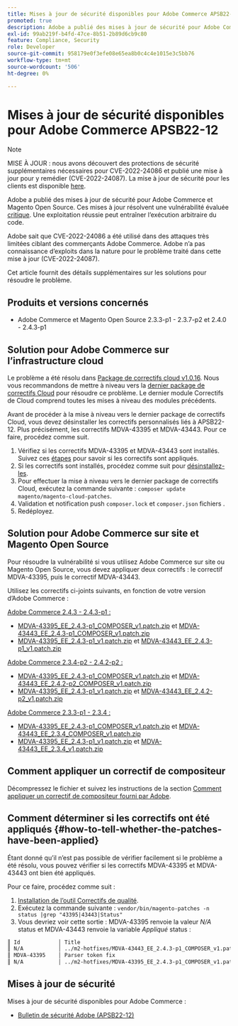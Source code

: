 ```yaml
---
title: Mises à jour de sécurité disponibles pour Adobe Commerce APSB22-12
promoted: true
description: Adobe a publié des mises à jour de sécurité pour Adobe Commerce et Magento Open Source. Ces mises à jour résolvent une vulnérabilité jugée critique. Une exploitation réussie peut entraîner l’exécution arbitraire du code.
exl-id: 99ab219f-b4fd-47ce-8b51-2b89d6cb9c80
feature: Compliance, Security
role: Developer
source-git-commit: 958179e0f3efe08e65ea8b0c4c4e1015e3c5bb76
workflow-type: tm+mt
source-wordcount: '506'
ht-degree: 0%

---
```


# Mises à jour de sécurité disponibles pour Adobe Commerce APSB22-12

>[!NOTE]
>
>MISE À JOUR : nous avons découvert des protections de sécurité supplémentaires nécessaires pour CVE-2022-24086 et publié une mise à jour pour y remédier (CVE-2022-24087). La mise à jour de sécurité pour les clients est disponible [here](https://helpx.adobe.com/security/products/magento/apsb22-12.html).


Adobe a publié des mises à jour de sécurité pour Adobe Commerce et Magento Open Source. Ces mises à jour résolvent une vulnérabilité évaluée [critique](https://helpx.adobe.com/security/severity-ratings.html). Une exploitation réussie peut entraîner l’exécution arbitraire du code.

Adobe sait que CVE-2022-24086 a été utilisé dans des attaques très limitées ciblant des commerçants Adobe Commerce. Adobe n’a pas connaissance d’exploits dans la nature pour le problème traité dans cette mise à jour (CVE-2022-24087).

Cet article fournit des détails supplémentaires sur les solutions pour résoudre le problème.

## Produits et versions concernés

* Adobe Commerce et Magento Open Source 2.3.3-p1 - 2.3.7-p2 et 2.4.0 - 2.4.3-p1

## Solution pour Adobe Commerce sur l’infrastructure cloud

Le problème a été résolu dans [Package de correctifs cloud v1.0.16](https://devdocs.magento.com/cloud/release-notes/mcp-release-notes.html?itm_source=devdocs&amp;itm_medium=search_page&amp;itm_campaign=federated_search&amp;itm_term=v1.0.16#v1016). Nous vous recommandons de mettre à niveau vers la [dernier package de correctifs Cloud](https://devdocs.magento.com/cloud/release-notes/mcp-release-notes.html?itm_source=devdocs&amp;itm_medium=search_page&amp;itm_campaign=federated_search&amp;itm_term=v1.0.16#latest) pour résoudre ce problème. Le dernier module Correctifs de Cloud comprend toutes les mises à niveau des modules précédents.

Avant de procéder à la mise à niveau vers le dernier package de correctifs Cloud, vous devez désinstaller les correctifs personnalisés liés à APSB22-12. Plus précisément, les correctifs MDVA-43395 et MDVA-43443. Pour ce faire, procédez comme suit.

1. Vérifiez si les correctifs MDVA-43395 et MDVA-43443 sont installés. Suivez ces [étapes](#how-to-tell-whether-the-patches-have-been-applied) pour savoir si les correctifs sont appliqués.
1. Si les correctifs sont installés, procédez comme suit pour [désinstallez-les](https://devdocs.magento.com/cloud/project/project-patch.html?itm_source=devdocs&amp;itm_medium=search_page&amp;itm_campaign=federated_search&amp;itm_term=uninstall%20patch#revert-a-custom-patch).
1. Pour effectuer la mise à niveau vers le dernier package de correctifs Cloud, exécutez la commande suivante : `composer update magento/magento-cloud-patches`.
1. Validation et notification push `composer.lock` et `composer.json` fichiers .
1. Redéployez.

## Solution pour Adobe Commerce sur site et Magento Open Source

Pour résoudre la vulnérabilité si vous utilisez Adobe Commerce sur site ou Magento Open Source, vous devez appliquer deux correctifs : le correctif MDVA-43395, puis le correctif MDVA-43443.

Utilisez les correctifs ci-joints suivants, en fonction de votre version d’Adobe Commerce :

<u>Adobe Commerce 2.4.3 - 2.4.3-p1 :</u>

* [MDVA-43395_EE_2.4.3-p1_COMPOSER_v1.patch.zip](assets/MDVA-43395_EE_2.4.3-p1_COMPOSER_v1.patch.zip) et [MDVA-43443_EE_2.4.3-p1_COMPOSER_v1.patch.zip](assets/MDVA-43443_EE_2.4.3-p1_COMPOSER_v1.patch.zip)
* [MDVA-43395_EE_2.4.3-p1_v1.patch.zip](assets/MDVA-43395_EE_2.4.3-p1_v1.patch.zip) et [MDVA-43443_EE_2.4.3-p1_v1.patch.zip](assets/MDVA-43443_EE_2.4.3-p1_v1.patch.zip)

<u>Adobe Commerce 2.3.4-p2 - 2.4.2-p2 :</u>

* [MDVA-43395_EE_2.4.3-p1_COMPOSER_v1.patch.zip](assets/MDVA-43395_EE_2.4.3-p1_COMPOSER_v1.patch.zip) et [MDVA-43443_EE_2.4.2-p2_COMPOSER_v1.patch.zip](assets/MDVA-43443_EE_2.4.2-p2_COMPOSER_v1.patch.zip)
* [MDVA-43395_EE_2.4.3-p1_v1.patch.zip](assets/MDVA-43395_EE_2.4.3-p1_v1.patch.zip) et [MDVA-43443_EE_2.4.2-p2_v1.patch.zip](assets/MDVA-43443_EE_2.4.2-p2_v1.patch.zip)

<u>Adobe Commerce 2.3.3-p1 - 2.3.4 :</u>

* [MDVA-43395_EE_2.4.3-p1_COMPOSER_v1.patch.zip](assets/MDVA-43395_EE_2.4.3-p1_COMPOSER_v1.patch.zip) et [MDVA-43443_EE_2.3.4_COMPOSER_v1.patch.zip](assets/MDVA-43443_EE_2.3.4_COMPOSER_v1.patch.zip)
* [MDVA-43395_EE_2.4.3-p1_v1.patch.zip](assets/MDVA-43395_EE_2.4.3-p1_v1.patch.zip) et [MDVA-43443_EE_2.3.4_v1.patch.zip](assets/MDVA-43443_EE_2.3.4_v1.patch.zip)

## Comment appliquer un correctif de compositeur

Décompressez le fichier et suivez les instructions de la section [Comment appliquer un correctif de compositeur fourni par Adobe](/help/how-to/general/how-to-apply-a-composer-patch-provided-by-magento.md).


## Comment déterminer si les correctifs ont été appliqués {#how-to-tell-whether-the-patches-have-been-applied}

Étant donné qu’il n’est pas possible de vérifier facilement si le problème a été résolu, vous pouvez vérifier si les correctifs MDVA-43395 et MDVA-43443 ont bien été appliqués.

Pour ce faire, procédez comme suit :

1. [Installation de l’outil Correctifs de qualité](https://devdocs.magento.com/quality-patches/usage.html).
1. Exécutez la commande suivante : `vendor/bin/magento-patches -n status |grep "43395|43443|Status"`
1. Vous devriez voir cette sortie : MDVA-43395 renvoie la valeur *N/A* status et MDVA-43443 renvoie la variable *Appliqué* status :

```bash
║ Id            │ Title                                                        │ Category        │ Origin                 │ Status      │ Details                                          ║
║ N/A           │ ../m2-hotfixes/MDVA-43443_EE_2.4.3-p1_COMPOSER_v1.patch      │ Other           │ Local                  │ Applied     │ Patch type: Custom                               ║
║ MDVA-43395    │ Parser token fix                                             │ Other           │ Adobe Commerce Support │ N/A         │ Patch type: Required                             ║
║ N/A           │ ../m2-hotfixes/MDVA-43395_EE_2.4.3-p1_COMPOSER_v1.patch      │ Other           │ Local                  │ N/A         │ Patch type: Custom                               ║
```

## Mises à jour de sécurité

Mises à jour de sécurité disponibles pour Adobe Commerce :

* [Bulletin de sécurité Adobe (APSB22-12)](https://helpx.adobe.com/security/products/magento/apsb22-12.html)
